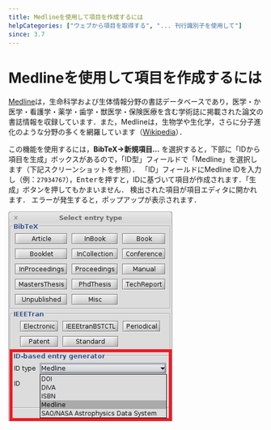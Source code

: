 ```yaml
---
title: Medlineを使用して項目を作成するには
helpCategories: ["ウェブから項目を取得する", "... 刊行識別子を使用して"]
since: 3.7
---
```


# Medlineを使用して項目を作成するには

[Medline](https://www.nlm.nih.gov/pubs/factsheets/medline.html)は，生命科学および生体情報分野の書誌データベースであり，医学・か医学・看護学・薬学・歯学・獣医学・保険医療を含む学術誌に掲載された論文の書誌情報を収録しています．また，Medlineは，生物学や生化学，さらに分子進化のような分野の多くを網羅しています（[Wikipedia](https://en.wikipedia.org/wiki/MEDLINE)）．

この機能を使用するには，**BibTeX→新規項目...** を選択すると，下部に「IDから項目を生成」ボックスがあるので，「ID型」フィールドで「Medline」を選択します（下記スクリーンショットを参照）．
「ID」フィールドにMedline IDを入力し（例：`27934767`），<kbd>Enter</kbd>を押すと，IDに基づいて項目が作成されます．「生成」ボタンを押してもかまいません．
検出された項目が項目エディタに開かれます．
エラーが発生すると，ポップアップが表示されます．

![新規項目ダイアログのスクリーンショット](../en/images/NewEntryChooseType-IDGeneratorHighlighted-Medline.png)
